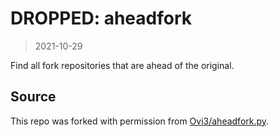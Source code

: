 # DROPPED: aheadfork

> 2021-10-29

Find all fork repositories that are ahead of the original.

## Source
This repo was forked with permission from [Ovi3/aheadfork.py](https://gist.github.com/Ovi3/6cbfe449c170a418c51de4d1355d9527).
